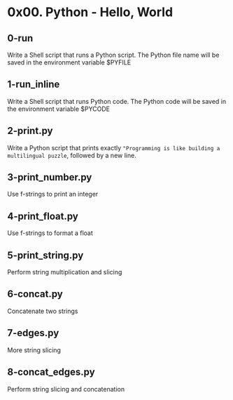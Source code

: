 # 0x00. Python - Hello, World

## 0-run
Write a Shell script that runs a Python script. The Python file name will be saved in the environment variable $PYFILE

## 1-run_inline
Write a Shell script that runs Python code. The Python code will be saved in the environment variable $PYCODE

## 2-print.py
Write a Python script that prints exactly `"Programming is like building a multilingual puzzle`, followed by a new line.

## 3-print_number.py
Use f-strings to print an integer

## 4-print_float.py
Use f-strings to format a float

## 5-print_string.py
Perform string multiplication and slicing

## 6-concat.py
Concatenate two strings

## 7-edges.py
More string slicing

## 8-concat_edges.py
Perform string slicing and concatenation
